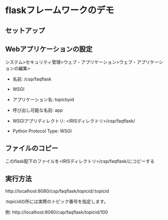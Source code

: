 # flaskフレームワークのデモ

## セットアップ

## Webアプリケーションの設定

システム>セキュリティ管理>ウェブ・アプリケーション>ウェブ・アプリケーションの編集>

- 名前: /csp/faqflask

- WSGI

- アプリケーション名: topicbyid

- 呼び出し可能な名前: app

- WSGIアプリディレクトリ: <IRISディレクトリ>/csp/faqflask/

- Python Protocol Type: WSGI

## ファイルのコピー

このflask配下のファイルを<IRISディレクトリ>/csp/faqflask/にコピーする

## 実行方法

http://localhost:8080/csp/faqflask/topicid/:topicid

:topicidの所には実際のトピック番号を指定します。

例: http://localhost:8080/csp/faqflask/topicid/100
